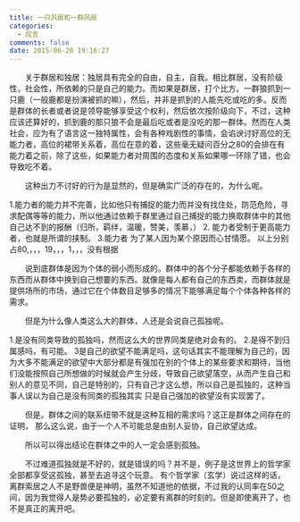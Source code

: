 ```yaml
---
title: 一只风扇和一群风扇
categories:
  - 叹言
comments: false
date: 2015-06-20 19:16:27
---
```

<p></p>
<!-- more -->
　　关于群居和独居：独居具有完全的自由，自主，自我。相比群居，没有阶级性，社会性，所依赖的只是自己的能力。而如果是群居，打个比方。一群狼抓到一只鹿（一般鹿都是扮演被抓的嘛），然后，并非是抓到的人能先吃或吃的多。反而是群体的长者或者说是领导能够享受这个权利，然后依次按阶级向下，不过，这种应该还算好的，抓到鹿的那只狼不会是最后吃或者是没吃的那一群体。然而在人类社会，应为有了语言这一独特属性，会有各种戏剧性的事情，会谄谀讨好高位的无能力者，高位的裙带关系着，高位在意的着，这些毫无疑问百分之80的会排在有能力着之前，除了这些，如果能力者对周围的态度和关系如果哪一环除了错，也会导致吃不着。
  
　　这种出力不讨好的行为是显然的，但是确实广泛的存在的，为什么呢。
>
1.能力者的能力并不完善，比如他只有捕捉的能力而并没有找住处，防范危险，寻求配偶等等的能力，所以他通过依赖于群里通过自己捕捉的能力换取群体中的其他自己达不到的报酬（归所，羁绊，温暖，赞美，羡慕，）
2. 能力者受制于更高能力者，也就是所谓的挟制。
3.能力者 为了某人因为某个原因而心甘情愿。
以上分别占80,，，，19，，，1，，，没有根据

　　说到底群体是因为个体的弱小而形成的。群体中的各个分子都能依赖于各样的东西而从群体中换到自己想要的东西。就像是每人都有自己的东西卖，而群体就是提供场所的市场，通过它在个体数目足够多的情况下能够满足每个个体各种各样的需求。

　　但是为什么像人类这么大的群体，人还是会说自己孤独呢。
>
1.是没有同类导致的孤独吗，然而这么大的世界同类是绝对会有的。
2.是得不到归属感吗，有可能。
3是自己的欲望不能满足吗，这句话其实不能理解为自己的，因为大多不能满足的欲望中大部分都是有强加在别的个体上的某些要求和期待，当他们没能按照自己所想做的时候就会产生分歧，导致自己欲望落空，从而产生自己和别人的意见不同，自己是特别的，只有自己才这么想，所以自己是孤独的，这种当事人误以为自己是没有同类的孤独其实 只是自己强加的欲望没有实现罢了。

　　但是。群体之间的联系纽带不就是这种互相的需求吗？这正是群体之间存在的证明，
那么这么说，由于一个人不可能总是由别人妥协，自己欲望达成。


　　所以可以得出结论在群体之中的人一定会感到孤独。

　　不过难道孤独就是不好的，就是错误的吗？并不是，例子是这世界上的哲学家全部都享受这孤独，甚至去追寻这个玩意。
有个哲学家（玄学）说过这样的话，离群索居之人不是野兽便是神明，虽然不知道他的依据，不过我的认同率在50之间，因为我觉得人是势必要孤独的，必定要有离群的时刻的。但是即使离开了，也不是真正的离开吧。
